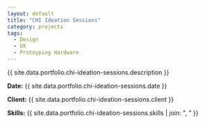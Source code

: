 ```yaml
---
layout: default
title: "CHI Ideation Sessions"
category: projects
tags:
  - Design
  - UX
  - Protoyping Hardware
---
```


{{ site.data.portfolio.chi-ideation-sessions.description }}

**Date:** {{ site.data.portfolio.chi-ideation-sessions.date }}

**Client:** {{ site.data.portfolio.chi-ideation-sessions.client }}

**Skills:** {{ site.data.portfolio.chi-ideation-sessions.skills | join: ", " }}
